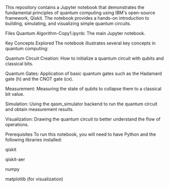 This repository contains a Jupyter notebook that demonstrates the fundamental principles of quantum computing using IBM's open-source framework, Qiskit. The notebook provides a hands-on introduction to building, simulating, and visualizing simple quantum circuits.

Files
Quantum Algorithm-Copy1.ipynb: The main Jupyter notebook.

Key Concepts Explored
The notebook illustrates several key concepts in quantum computing:

Quantum Circuit Creation: How to initialize a quantum circuit with qubits and classical bits.

Quantum Gates: Application of basic quantum gates such as the Hadamard gate (h) and the CNOT gate (cx).

Measurement: Measuring the state of qubits to collapse them to a classical bit value.

Simulation: Using the qasm_simulator backend to run the quantum circuit and obtain measurement results.

Visualization: Drawing the quantum circuit to better understand the flow of operations.

Prerequisites
To run this notebook, you will need to have Python and the following libraries installed:

qiskit

qiskit-aer

numpy

matplotlib (for visualization)

